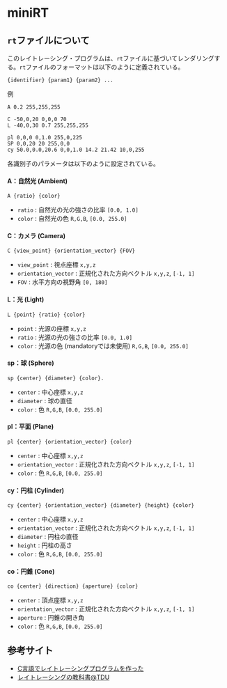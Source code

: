 # miniRT

## `rt`ファイルについて
このレイトレーシング・プログラムは、`rt`ファイルに基づいてレンダリングする。`rt`ファイルのフォーマットは以下のように定義されている。

```
{identifier} {param1} {param2} ...
```

例
```
A 0.2 255,255,255

C -50,0,20 0,0,0 70
L -40,0,30 0.7 255,255,255

pl 0,0,0 0,1.0 255,0,225
SP 0,0,20 20 255,0,0
cy 50.0,0.0,20.6 0,0,1.0 14.2 21.42 10,0,255
```

各識別子のパラメータは以下のように設定されている。
#### A：自然光 (Ambient)
```
A {ratio} {color}
```
- `ratio` : 自然光の光の強さの比率 `[0.0, 1.0]`
- `color` : 自然光の色 `R,G,B`, `[0.0, 255.0]`

#### C：カメラ (Camera)
```
C {view_point} {orientation_vector} {FOV}
```
- `view_point` : 視点座標 `x,y,z`
- `orientation_vector` :  正規化された方向ベクトル `x,y,z`, `[-1, 1]`
- `FOV` : 水平方向の視野角 `[0, 180]`

#### L：光 (Light)
```
L {point} {ratio} {color}
```
- `point` : 光源の座標 `x,y,z`
- `ratio` : 光源の光の強さの比率 `[0.0, 1.0]`
- `color` : 光源の色 (mandatoryでは未使用) `R,G,B`, `[0.0, 255.0]`

#### sp：球 (Sphere)
```
sp {center} {diameter} {color}.
```
- `center` : 中心座標 `x,y,z`
- `diameter` : 球の直径
- `color` : 色 `R,G,B`, `[0.0, 255.0]`


#### pl：平面 (Plane)
```
pl {center} {orientation_vector} {color}
```
- `center` : 中心座標 `x,y,z`
- `orientation_vector` : 正規化された方向ベクトル  `x,y,z`, `[-1, 1]`
- `color` : 色 `R,G,B`, `[0.0, 255.0]`

#### cy：円柱 (Cylinder)
```
cy {center} {orientation_vector} {diameter} {height} {color}
```
- `center` : 中心座標 `x,y,z`
- `orientation_vector` : 正規化された方向ベクトル  `x,y,z`, `[-1, 1]`
- `diameter` : 円柱の直径
- `height` : 円柱の高さ
- `color` : 色 `R,G,B`, `[0.0, 255.0]`

#### co：円錐 (Cone)
```
co {center} {direction} {aperture} {color}
```
- `center` : 頂点座標 `x,y,z`
- `orientation_vector` : 正規化された方向ベクトル  `x,y,z`, `[-1, 1]`
- `aperture` : 円錐の開き角
- `color` : 色 `R,G,B`, `[0.0, 255.0]`


## 参考サイト
- [C言語でレイトレーシングプログラムを作った](https://jun-networks.hatenablog.com/entry/2021/04/02/043216)
- [レイトレーシングの教科書@TDU](https://knzw.tech/raytracing/?page_id=1154)

